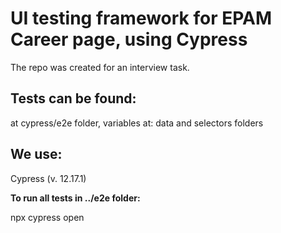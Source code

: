 # UI testing framework for EPAM Career page, using Cypress

The repo was created for an interview task.

## Tests can be found:
at cypress/e2e folder,
variables at: data and selectors folders

## We use:

Cypress (v. 12.17.1)

**To run all tests in ../e2e folder:**

npx cypress open  
